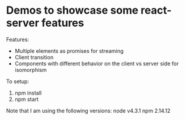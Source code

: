 # Demos to showcase some react-server features

Features:
* Multiple elements as promises for streaming
* Client transition
* Components with different behavior on the client vs server side for isomorphism

To setup:

1. npm install
2. npm start

Note that I am using the following versions:
node v4.3.1
npm 2.14.12
